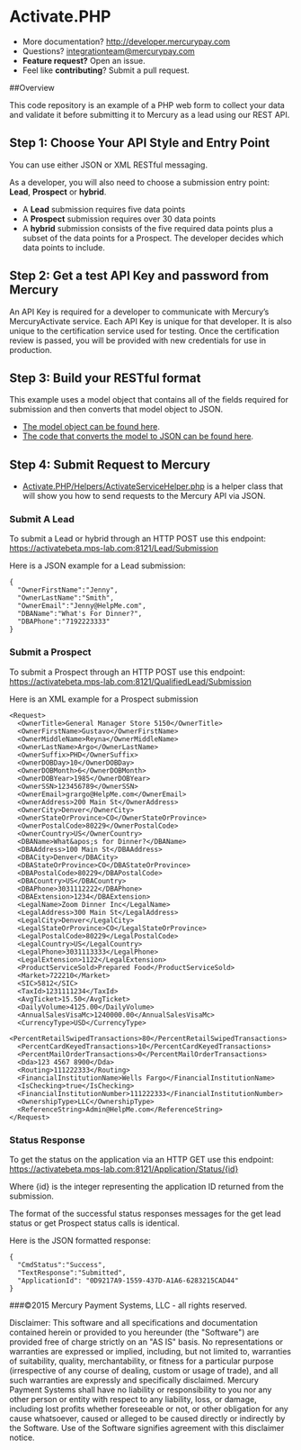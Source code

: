 # Activate.PHP

* More documentation?  http://developer.mercurypay.com
* Questions?  integrationteam@mercurypay.com
* **Feature request?** Open an issue.
* Feel like **contributing**?  Submit a pull request.

##Overview

This code repository is an example of a PHP web form to collect your data and validate it before submitting it to Mercury as a lead using our REST API.

## Step 1: Choose Your API Style and Entry Point

You can use either JSON or XML RESTful messaging.

As a developer, you will also need to choose a submission entry point: **Lead**, **Prospect** or **hybrid**.

* A **Lead** submission requires five data points 
* A **Prospect** submission requires over 30 data points 
* A **hybrid** submission consists of the five required data points plus a subset of the data points for a Prospect. The developer decides which data points to include. 

## Step 2: Get a test API Key and password from Mercury 

An API Key is required for a developer to communicate with Mercury’s MercuryActivate service. Each API Key is unique for that developer. It is also unique to the certification service used for testing. Once the certification review is passed, you will be provided with new credentials for use in production.

## Step 3: Build your RESTful format

This example uses a model object that contains all of the fields required for submission and then converts that model object to JSON.

* [The model object can be found here](Activate.PHP/Model/MerchantData.php).
* [The code that converts the model to JSON can be found here](Activate.PHP/Helpers/ObjectHelper.php).

## Step 4: Submit Request to Mercury

* [Activate.PHP/Helpers/ActivateServiceHelper.php](Activate.PHP/Helpers/ActivateServiceHelper.php) is a helper class that will show you how to send requests to the Mercury API via JSON.

### Submit A Lead

To submit a Lead or hybrid through an HTTP POST use this endpoint:  https://activatebeta.mps-lab.com:8121/Lead/Submission

Here is a JSON example for a Lead submission:

```
{
  "OwnerFirstName":"Jenny",
  "OwnerLastName":"Smith",
  "OwnerEmail":"Jenny@HelpMe.com",
  "DBAName":"What's For Dinner?",
  "DBAPhone":"7192223333"
}
```

### Submit a Prospect

To submit a Prospect through an HTTP POST use this endpoint:  https://activatebeta.mps-lab.com:8121/QualifiedLead/Submission
	
Here is an XML example for a Prospect submission 

```
<Request>
  <OwnerTitle>General Manager Store 5150</OwnerTitle>
  <OwnerFirstName>Gustavo</OwnerFirstName>
  <OwnerMiddleName>Reyna</OwnerMiddleName>
  <OwnerLastName>Argo</OwnerLastName>
  <OwnerSuffix>PHD</OwnerSuffix>
  <OwnerDOBDay>10</OwnerDOBDay>
  <OwnerDOBMonth>6</OwnerDOBMonth>
  <OwnerDOBYear>1985</OwnerDOBYear>
  <OwnerSSN>123456789</OwnerSSN>
  <OwnerEmail>grargo@HelpMe.com</OwnerEmail>
  <OwnerAddress>200 Main St</OwnerAddress>
  <OwnerCity>Denver</OwnerCity>
  <OwnerStateOrProvince>CO</OwnerStateOrProvince>
  <OwnerPostalCode>80229</OwnerPostalCode>
  <OwnerCountry>US</OwnerCountry>
  <DBAName>What&apos;s for Dinner?</DBAName>
  <DBAAddress>100 Main St</DBAAddress>
  <DBACity>Denver</DBACity>
  <DBAStateOrProvince>CO</DBAStateOrProvince>
  <DBAPostalCode>80229</DBAPostalCode>
  <DBACountry>US</DBACountry>
  <DBAPhone>3031112222</DBAPhone>
  <DBAExtension>1234</DBAExtension>
  <LegalName>Zoom Dinner Inc</LegalName>
  <LegalAddress>300 Main St</LegalAddress>
  <LegalCity>Denver</LegalCity>
  <LegalStateOrProvince>CO</LegalStateOrProvince>
  <LegalPostalCode>80229</LegalPostalCode>
  <LegalCountry>US</LegalCountry>
  <LegalPhone>3031113333</LegalPhone>
  <LegalExtension>1122</LegalExtension>
  <ProductServiceSold>Prepared Food</ProductServiceSold>
  <Market>722210</Market>
  <SIC>5812</SIC>
  <TaxId>1231111234</TaxId>
  <AvgTicket>15.50</AvgTicket>
  <DailyVolume>4125.00</DailyVolume>
  <AnnualSalesVisaMc>1240000.00</AnnualSalesVisaMc>
  <CurrencyType>USD</CurrencyType>
  <PercentRetailSwipedTransactions>80</PercentRetailSwipedTransactions>
  <PercentCardKeyedTransactions>10</PercentCardKeyedTransactions>
  <PercentMailOrderTransactions>0</PercentMailOrderTransactions>
  <Dda>123 4567 8900</Dda>
  <Routing>111222333</Routing>
  <FinancialInstitutionName>Wells Fargo</FinancialInstitutionName>
  <IsChecking>true</IsChecking>
  <FinancialInstitutionNumber>111222333</FinancialInstitutionNumber>
  <OwnershipType>LLC</OwnershipType>
  <ReferenceString>Admin@HelpMe.com</ReferenceString>
</Request>
```

### Status Response

To get the status on the application via an HTTP GET use this endpoint:  https://activatebeta.mps-lab.com:8121/Application/Status/{id}

Where {id} is the integer representing the application ID returned from the submission.

The format of the successful status responses messages for the get lead status or get Prospect status calls is identical. 

Here is the JSON formatted response:

```
{
  "CmdStatus":"Success",
  "TextResponse":"Submitted",
  "ApplicationId": "0D9217A9-1559-437D-A1A6-6283215CAD44"
}
```


###©2015 Mercury Payment Systems, LLC - all rights reserved.

Disclaimer:
This software and all specifications and documentation contained herein or provided to you hereunder (the "Software") are provided free of charge strictly on an "AS IS" basis. No representations or warranties are expressed or implied, including, but not limited to, warranties of suitability, quality, merchantability, or fitness for a particular purpose (irrespective of any course of dealing, custom or usage of trade), and all such warranties are expressly and specifically disclaimed. Mercury Payment Systems shall have no liability or responsibility to you nor any other person or entity with respect to any liability, loss, or damage, including lost profits whether foreseeable or not, or other obligation for any cause whatsoever, caused or alleged to be caused directly or indirectly by the Software. Use of the Software signifies agreement with this disclaimer notice.


